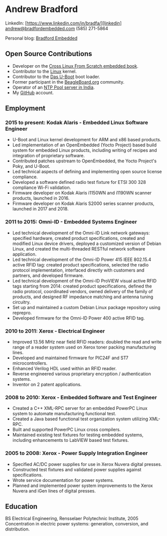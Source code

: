 # Andrew Bradford

LinkedIn: [https://www.linkedin.com/in/bradfa/][linkedin]<br/>
[andrew@bradfordembedded.com][email]
(585) 271-5864  

Personal blog: [Bradford Embedded][blog]

[linkedin]: https://www.linkedin.com/in/bradfa/
[email]: mailto:andrew@bradfordembedded.com
[blog]: http://www.bradfordembedded.com

## Open Source Contributions

* Developer on the [Cross Linux From Scratch embedded book][clfs].
* Contributor to the [Linux][linux] kernel.
* Contributor to the [Das U-Boot][u-boot] boot loader.
* Former participant in the [BeagleBoard.org][beagle] community.
* Operator of an [NTP Pool server in India][ntp-pool].
* My [GitHub][github] account.

[clfs]: http://clfs.org/view/clfs-embedded/
[beagle]: http://beagleboard.org
[u-boot]: http://www.denx.de/wiki/U-Boot/WebHome
[linux]: http://www.kernel.org
[ntp-pool]: http://www.pool.ntp.org/user/bradfa
[github]: http://github.com/bradfa

## Employment

### 2015 to present: Kodak Alaris - Embedded Linux Software Engineer

* U-Boot and Linux kernel development for ARM and x86 based products.
* Led implementation of an OpenEmbedded (Yocto Project) based build system for
  embedded Linux products, including writing of recipes and integration of
  proprietary software.
* Contributed patches upstream to OpenEmbedded, the Yocto Project's Poky, and
  U-Boot.
* Led technical aspects of defining and implementing open source license
  compliance.
* Developed a software defined radio test fixture for ETSI 300 328 compliance
  Wi-Fi validation.
* Firmware developer on Kodak Alaris i1150WN and i1190WN scanner products,
  launched in 2016.
* Firmware developer on Kodak Alaris S2000 series scanner products,
  launched in 2017 and 2018.

### 2011 to 2015: Omni-ID - Embedded Systems Engineer

* Led technical development of the Omni-ID Link network gateways: specified 
  hardware, created product specifications, created and modified Linux
  device drivers, deployed a customized version of Debian Linux, and created
  the multi-threaded RESTful network software application.
* Led technical development of the Omni-ID Power 415 IEEE 802.15.4 active RFID
  tag: created product specifications, selected the radio protocol
  implementation, interfaced directly with customers and partners, and
  developed firmware.
* Led technical development of the Omni-ID ProVIEW visual active RFID tags
  starting from 2014: created product specifications, defined the radio
  protocol, coordinated vendors, owned delivery of the family of products, and
  designed RF impedance matching and antenna tuning circuitry.
* Set up and maintained a custom Debian Linux package repository using reprepro.
* Developed firmware for the Omni-ID Power 400 active RFID tag.

### 2010 to 2011: Xerox - Electrical Engineer

* Improved 13.56 MHz near field RFID readers: doubled the read and write range
  of a reader system used on Xerox toner packing manufacturing lines.
* Developed and maintained firmware for PIC24F and ST7 microcontrollers.
* Enhanced Verilog HDL used within an RFID reader.
* Reverse engineered various proprietary encryption / authentication systems.
* Inventor on 2 patent applications.

### 2008 to 2010: Xerox - Embedded Software and Test Engineer

* Created a C++ XML-RPC server for an embedded PowerPC Linux system to automate
  manufacturing functional test.
* Created a Java based functional test organization system utilizing XML-RPC.
* Built and supported PowerPC Linux cross compilers.
* Maintained existing test fixtures for testing embedded systems, including
  enhancements to LabVIEW based test fixtures.

### 2005 to 2008: Xerox - Power Supply Integration Engineer

* Specified AC/DC power supplies for use in Xerox Nuvera digital presses.
* Constructed test fixtures and validated power supplies against specifications.
* Wrote service documentation for power systems.
* Planned and implemented power system improvements to the Xerox Nuvera and iGen
  lines of digital presses.

## Education

BS Electrical Engineering, Rensselaer Polytechnic Institute, 2005  
Concentration in electric power systems: generation, conversion, and
distribution.
